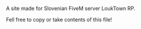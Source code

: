 A site made for Slovenian FiveM server LoukTown RP.

Fell free to copy or take contents of this file!
